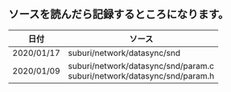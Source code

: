 ## ソースを読んだら記録するところになります。 

| 日付 | ソース |
| - | - |
| 2020/01/17| suburi/network/datasync/snd |
| 2020/01/09 |  suburi/network/datasync/snd/param.c <br> suburi/network/datasync/snd/param.h |
